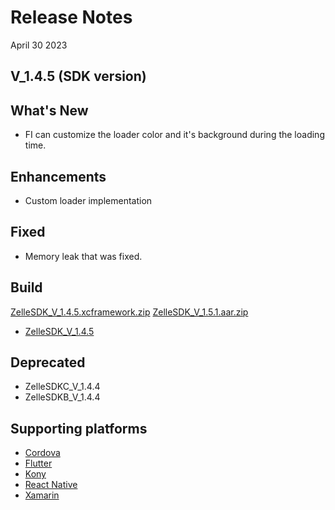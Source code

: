 # Release Notes

April 30 2023

## V_1.4.5 (SDK version)

## What's New

- FI can customize the loader color and it's background during the loading time.

## Enhancements

- Custom loader implementation

## Fixed

- Memory leak that was fixed.

## Build
[ZelleSDK_V_1.4.5.xcframework.zip](https://github.com/Fiserv/zelle-turnkey-solutions/files/11575413/ZelleSDK_V_1.4.5.xcframework.zip)
[ZelleSDK_V_1.5.1.aar.zip](https://github.com/Fiserv/zelle-turnkey-solutions/files/11575444/ZelleSDK_V_1.5.1.aar.zip)

* [ZelleSDK_V_1.4.5](?path=docs/builds/iOS/ZelleSDK_V_1.4.5.xcframework.zip)

## Deprecated

- ZelleSDKC_V_1.4.4
- ZelleSDKB_V_1.4.4

## Supporting platforms

- [Cordova](?path=docs/supporting-documents/cordova.md)
- [Flutter](?path=docs/supporting-documents/fultter.md)
- [Kony](?path=docs/supporting-documents/kony.md)
- [React Native](?path=docs/supporting-documents/react-native.md)
- [Xamarin](?path=docs/supporting-documents/xamarin.md)
